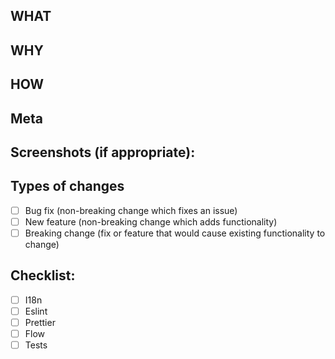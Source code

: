 ## WHAT

## WHY

## HOW

## Meta

<!--- Links to task(s) -->
<!--- Links to documentation or slack discussion -->

## Screenshots (if appropriate):

<!--- Attach a screen shot if ui change -->
<!--- or attach a gif if workflow has changed -->

## Types of changes

<!--- Types of changes does your code introduce? Put an `x` in all the boxes that apply: -->

- [ ] Bug fix (non-breaking change which fixes an issue)
- [ ] New feature (non-breaking change which adds functionality)
- [ ] Breaking change (fix or feature that would cause existing functionality to change)

## Checklist:

<!--- Go over all the following points, and put an `x` in all the boxes that apply. -->

- [ ] I18n
- [ ] Eslint
- [ ] Prettier
- [ ] Flow
- [ ] Tests
